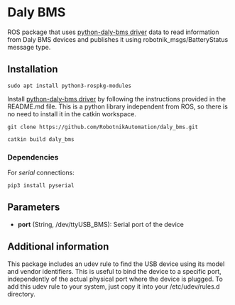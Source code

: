 # Daly BMS

ROS package that uses [python-daly-bms driver](https://github.com/dreadnought/python-daly-bms) data to read information from Daly BMS devices and publishes it using robotnik_msgs/BatteryStatus message type.

## Installation

```
sudo apt install python3-rospkg-modules
```

Install [python-daly-bms driver](https://github.com/dreadnought/python-daly-bms) by following the instructions provided in the README.md file. This is a python library independent from ROS, so there is no need to install it in the catkin workspace.

```
git clone https://github.com/RobotnikAutomation/daly_bms.git
```

```
catkin build daly_bms
```

### Dependencies

For *serial* connections:
```
pip3 install pyserial
```

## Parameters

- **port** (String, /dev/ttyUSB_BMS): Serial port of the device

## Additional information

This package includes an udev rule to find the USB device using its model and vendor identifiers. This is useful to bind the device to a specific port, independently of the actual physical port where the device is plugged. To add this udev rule to your system, just copy it into your /etc/udev/rules.d directory.
